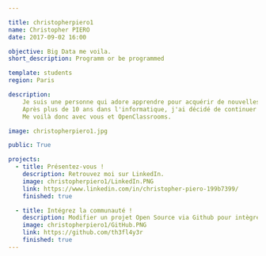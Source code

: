 ```yaml
---

title: christopherpiero1
name: Christopher PIERO
date: 2017-09-02 16:00

objective: Big Data me voila.
short_description: Programm or be programmed

template: students
region: Paris

description:
    Je suis une personne qui adore apprendre pour acquérir de nouvelles compétences.
    Après plus de 10 ans dans l'informatique, j'ai décidé de continuer dans ce sens. 
    Me voilà donc avec vous et OpenClassrooms.

image: christopherpiero1.jpg

public: True

projects:
  - title: Présentez-vous !
    description: Retrouvez moi sur LinkedIn.
    image: christopherpiero1/LinkedIn.PNG
    link: https://www.linkedin.com/in/christopher-piero-199b7399/
    finished: true

  - title: Intégrez la communauté !
    description: Modifier un projet Open Source via Github pour intègrer la communauté OpenClassrooms. 
    image: christopherpiero1/GitHub.PNG
    link: https://github.com/th3fl4y3r
    finished: true
---    
```

